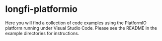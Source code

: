 # longfi-platformio
Here you will find a collection of code examples using the PlatformIO platform running under Visual Studio Code. Please see the README in the example directories for instructions.
